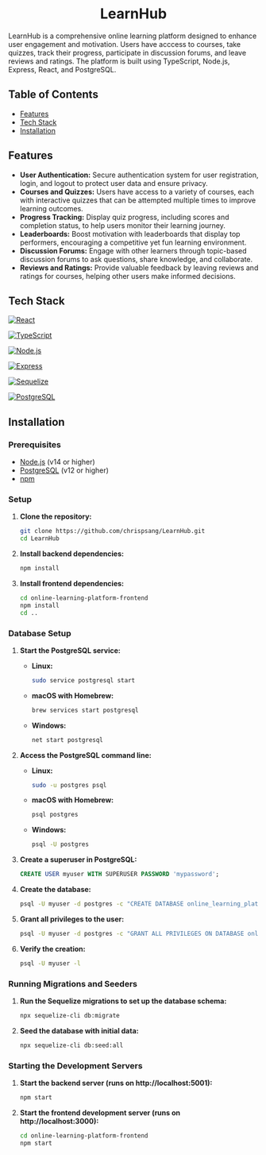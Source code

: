 <h1 align="center">LearnHub</h1>


LearnHub is a comprehensive online learning platform designed to enhance user engagement and motivation. Users have acccess to courses, take quizzes, track their progress, participate in discussion forums, and leave reviews and ratings. The platform is built using TypeScript, Node.js, Express, React, and PostgreSQL.

## Table of Contents

- [Features](#features)
- [Tech Stack](#tech-stack)
- [Installation](#installation)

## Features

- **User Authentication:** Secure authentication system for user registration, login, and logout to protect user data and ensure privacy.
- **Courses and Quizzes:** Users have access to a variety of courses, each with interactive quizzes that can be attempted multiple times to improve learning outcomes.
- **Progress Tracking:** Display quiz progress, including scores and completion status, to help users monitor their learning journey.
- **Leaderboards:** Boost motivation with leaderboards that display top performers, encouraging a competitive yet fun learning environment.
- **Discussion Forums:** Engage with other learners through topic-based discussion forums to ask questions, share knowledge, and collaborate.
- **Reviews and Ratings:** Provide valuable feedback by leaving reviews and ratings for courses, helping other users make informed decisions.

## Tech Stack

[![React](https://img.shields.io/badge/React-61DAFB?style=for-the-badge&logo=react&logoColor=white)](https://reactjs.org/) 

[![TypeScript](https://img.shields.io/badge/TypeScript-3178C6?style=for-the-badge&logo=typescript&logoColor=white)](https://www.typescriptlang.org/)

[![Node.js](https://img.shields.io/badge/Node.js-43853D?style=for-the-badge&logo=node.js&logoColor=white)](https://nodejs.org/) 

[![Express](https://img.shields.io/badge/Express.js-000000?style=for-the-badge&logo=express&logoColor=white)](https://expressjs.com/) 

[![Sequelize](https://img.shields.io/badge/Sequelize-52B0E7?style=for-the-badge&logo=sequelize&logoColor=white)](https://sequelize.org/)

[![PostgreSQL](https://img.shields.io/badge/PostgreSQL-336791?style=for-the-badge&logo=postgresql&logoColor=white)](https://www.postgresql.org/)

## Installation

### Prerequisites

- [Node.js](https://nodejs.org/) (v14 or higher)
- [PostgreSQL](https://www.postgresql.org/) (v12 or higher)
- [npm](https://www.npmjs.com/)

### Setup

1. **Clone the repository:**

    ```bash
    git clone https://github.com/chrispsang/LearnHub.git
    cd LearnHub
    ```

2. **Install backend dependencies:**

    ```bash
    npm install
    ```

3. **Install frontend dependencies:**

    ```bash
    cd online-learning-platform-frontend
    npm install
    cd ..
    ```

### Database Setup

1. **Start the PostgreSQL service:**

    - **Linux:**
      ```bash
      sudo service postgresql start
      ```
    - **macOS with Homebrew:**
      ```bash
      brew services start postgresql
      ```
    - **Windows:**
      ```cmd
      net start postgresql
      ```

2. **Access the PostgreSQL command line:**

    - **Linux:**
      ```bash
      sudo -u postgres psql
      ```
    - **macOS with Homebrew:**
      ```bash
      psql postgres
      ```
    - **Windows:**
      ```cmd
      psql -U postgres
      ```

3. **Create a superuser in PostgreSQL:**

    ```sql
    CREATE USER myuser WITH SUPERUSER PASSWORD 'mypassword';
    ```

4. **Create the database:**

    ```bash
    psql -U myuser -d postgres -c "CREATE DATABASE online_learning_platform OWNER myuser;"
    ```

5. **Grant all privileges to the user:**

    ```bash
    psql -U myuser -d postgres -c "GRANT ALL PRIVILEGES ON DATABASE online_learning_platform TO myuser;"
    ```

6. **Verify the creation:**

    ```bash
    psql -U myuser -l
    ```

### Running Migrations and Seeders

1. **Run the Sequelize migrations to set up the database schema:**

    ```bash
    npx sequelize-cli db:migrate
    ```

2. **Seed the database with initial data:**

    ```bash
    npx sequelize-cli db:seed:all
    ```

### Starting the Development Servers

1. **Start the backend server (runs on http://localhost:5001):**

    ```bash
    npm start
    ```

2. **Start the frontend development server (runs on http://localhost:3000):**

    ```bash
    cd online-learning-platform-frontend
    npm start
    ```
